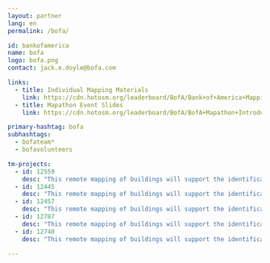 ```yaml
---
layout: partner
lang: en
permalink: /bofa/

id: bankofamerica
name: bofa
logo: bofa.png
contact: jack.e.doyle@bofa.com

links:
  - title: Individual Mapping Materials
    link: https://cdn.hotosm.org/leaderboard/BofA/Bank+of+America+Mapping+how+to+guide.pdf
  - title: Mapathon Event Slides
    link: https://cdn.hotosm.org/leaderboard/BofA/BofA+Mapathon+Introduction+Presentation.pptx

primary-hashtag: bofa
subhashtags:
  - bofateam*
  - bofavolunteers

tm-projects:
  - id: 12559
    desc: "This remote mapping of buildings will support the identification and characterization of settlements, as well as the implementation of planned activities and largely the generation of data for humanitarian activities."
  - id: 12445
    desc: "This remote mapping of buildings will support the identification and characterization of settlements, as well as the implementation of planned activities and largely the generation of data for humanitarian activities."
  - id: 12457
    desc: "This remote mapping of buildings will support the identification and characterization of settlements, as well as the implementation of planned activities and largely the generation of data for humanitarian activities."
  - id: 12787
    desc: "This remote mapping of buildings will support the identification and characterization of settlements, as well as the implementation of planned activities and largely the generation of data for humanitarian activities."
  - id: 12740
    desc: "This remote mapping of buildings will support the identification and characterization of settlements, as well as the implementation of planned activities and largely the generation of data for humanitarian activities."

---
```

